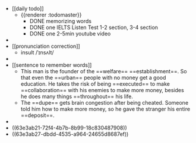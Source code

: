 - [[daily todo]]
	- {{renderer :todomaster}}
		- DONE memorizing words
		- DONE one IELTS Listen Test 1-2 section, 3-4 section
		- DONE one 2-5min youtube video
-
- [[pronunciation correction]]
	- insult   /ˈɪnsʌlt/
-
- [[sentence to remember words]]
	- This man is the founder of the ==welfare== ==establishment==. So that even the ==urban== people with no money get a good education. He takes the risk of being ==executed== to make ==collaboration== with his enemies to make more money, besides he does many things ==throughout== his life.
	- The ==dupe== gets brain congestion after being cheated. Someone told him how to make more money, so he gave the stranger his entire ==deposit==.
-
- ((63e3ab21-72f4-4b7b-8b99-18c830487908))
- ((63e3ab27-dbdd-4535-a964-24655d8687ef))